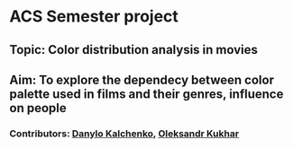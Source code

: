 # ACS Semester project

## Topic: Color distribution analysis in movies
## Aim: To explore the dependecy between color palette used in films and their genres, influence on people

### Contributors: [Danylo Kalchenko]('https://github.com/kalchenkod'), [Oleksandr Kukhar]('https://github.com/etamin-code')
